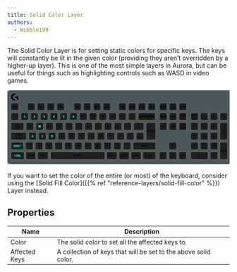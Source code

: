```yaml
---
title: Solid Color Layer
authors:
  - Wibble199
---
```


The Solid Color Layer is for setting static colors for specific keys. The keys will constantly be lit in the given color (providing they aren’t overridden by a higher-up layer). This is one of the most simple layers in Aurora, but can be useful for things such as highlighting controls such as WASD in video games.

![A Solid Color Layer lighting common video game control keys](img/docs/layer-solid-color.png)

If you want to set the color of the entire (or most) of the keyboard, consider using the [Solid Fill Color]({{% ref "reference-layers/solid-fill-color" %}}) Layer instead.

## Properties

Name|Description
-|-
Color|The solid color to set all the affected keys to.
Affected Keys|A collection of keys that will be set to the above solid color.
